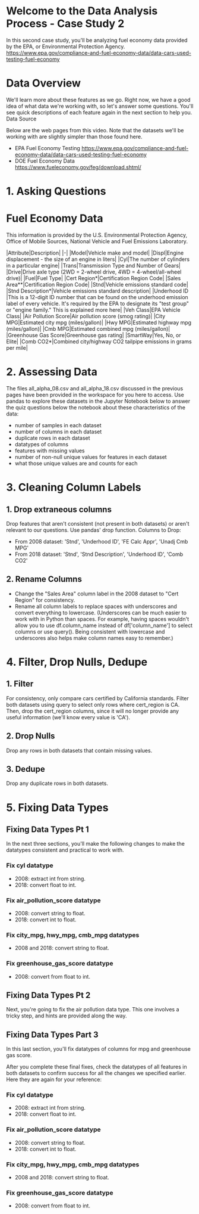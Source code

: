 # Welcome to the Data Analysis Process - Case Study 2

In this second case study, you'll be analyzing fuel economy data provided by the EPA, or Environmental Protection Agency.
https://www.epa.gov/compliance-and-fuel-economy-data/data-cars-used-testing-fuel-economy

# Data Overview

We'll learn more about these features as we go. Right now, we have a good idea of what data we're working with, so let's answer some questions. You'll see quick descriptions of each feature again in the next section to help you.
Data Source

Below are the web pages from this video. Note that the datasets we'll be working with are slightly simpler than those found here.

*    EPA Fuel Economy Testing https://www.epa.gov/compliance-and-fuel-economy-data/data-cars-used-testing-fuel-economy
*    DOE Fuel Economy Data https://www.fueleconomy.gov/feg/download.shtml/


# 1. Asking Questions
# Fuel Economy Data

This information is provided by the U.S. Environmental Protection Agency, Office of Mobile Sources, National Vehicle and Fuel Emissions Laboratory.

|Attribute|Description| |-| |Model|Vehicle make and model| |Displ|Engine displacement - the size of an engine in liters| |Cyl|The number of cylinders in a particular engine| |Trans|Transmission Type and Number of Gears| |Drive|Drive axle type (2WD = 2-wheel drive, 4WD = 4-wheel/all-wheel drive)| |Fuel|Fuel Type| |Cert Region*|Certification Region Code| |Sales Area**|Certification Region Code| |Stnd|Vehicle emissions standard code| |Stnd Description*|Vehicle emissions standard description| |Underhood ID |This is a 12-digit ID number that can be found on the underhood emission label of every vehicle. It's required by the EPA to designate its "test group" or "engine family." This is explained more here| |Veh Class|EPA Vehicle Class| |Air Pollution Score|Air pollution score (smog rating)| |City MPG|Estimated city mpg (miles/gallon)| |Hwy MPG|Estimated highway mpg (miles/gallon)| |Cmb MPG|Estimated combined mpg (miles/gallon)| |Greenhouse Gas Score|Greenhouse gas rating| |SmartWay|Yes, No, or Elite| |Comb CO2*|Combined city/highway CO2 tailpipe emissions in grams per mile|
  
  

# 2. Assessing Data

The files all_alpha_08.csv and all_alpha_18.csv discussed in the previous pages have been provided in the workspace for you here to access. Use pandas to explore these datasets in the Jupyter Notebook below to answer the quiz questions below the notebook about these characteristics of the data:

*    number of samples in each dataset
*   number of columns in each dataset
*  duplicate rows in each dataset
* datatypes of columns
*    features with missing values
*    number of non-null unique values for features in each dataset
*    what those unique values are and counts for each


# 3. Cleaning Column Labels
## 1. Drop extraneous columns

Drop features that aren't consistent (not present in both datasets) or aren't relevant to our questions. Use pandas' drop function.
Columns to Drop:

*    From 2008 dataset: 'Stnd', 'Underhood ID', 'FE Calc Appr', 'Unadj Cmb MPG'
*    From 2018 dataset: 'Stnd', 'Stnd Description', 'Underhood ID', 'Comb CO2'

## 2. Rename Columns

*    Change the "Sales Area" column label in the 2008 dataset to "Cert Region" for consistency.
*    Rename all column labels to replace spaces with underscores and convert everything to lowercase. (Underscores can be much easier to work with in Python than spaces. For example, having spaces wouldn't allow you to use df.column_name instead of df['column_name'] to select columns or use query(). Being consistent with lowercase and underscores also helps make column names easy to remember.)



# 4. Filter, Drop Nulls, Dedupe
## 1. Filter

For consistency, only compare cars certified by California standards. Filter both datasets using query to select only rows where cert_region is CA. Then, drop the cert_region columns, since it will no longer provide any useful information (we'll know every value is 'CA').

## 2. Drop Nulls
Drop any rows in both datasets that contain missing values.

## 3. Dedupe
Drop any duplicate rows in both datasets. 


# 5. Fixing Data Types 
## Fixing Data Types Pt 1

In the next three sections, you'll make the following changes to make the datatypes consistent and practical to work with.
### Fix cyl datatype
*    2008: extract int from string.
*    2018: convert float to int.

### Fix air_pollution_score datatype
*    2008: convert string to float.
*    2018: convert int to float.

### Fix city_mpg, hwy_mpg, cmb_mpg datatypes
*    2008 and 2018: convert string to float.

### Fix greenhouse_gas_score datatype
*    2008: convert from float to int.

## Fixing Data Types Pt 2
Next, you're going to fix the air pollution data type. This one involves a tricky step, and hints are provided along the way.


## Fixing Data Types Part 3

In this last section, you'll fix datatypes of columns for mpg and greenhouse gas score.

After you complete these final fixes, check the datatypes of all features in both datasets to confirm success for all the changes we specified earlier. Here they are again for your reference:
### Fix cyl datatype

*    2008: extract int from string.
*    2018: convert float to int.

### Fix air_pollution_score datatype

*    2008: convert string to float.
*    2018: convert int to float.

### Fix city_mpg, hwy_mpg, cmb_mpg datatypes

*    2008 and 2018: convert string to float.

### Fix greenhouse_gas_score datatype

*    2008: convert from float to int.
